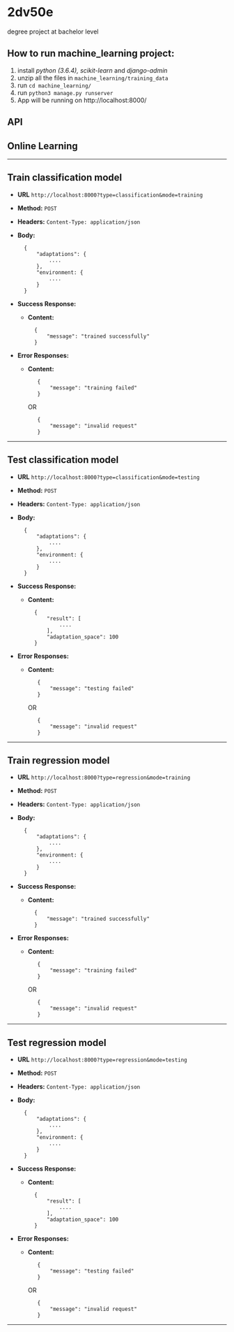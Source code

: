 # 2dv50e
degree project at bachelor level

## How to run machine_learning project:
1) install *python (3.6.4), scikit-learn* and *django-admin*
2) unzip all the files in `machine_learning/training_data`  
3) run `cd machine_learning/` 
4) run `python3 manage.py runserver`
5) App will be running on http://localhost:8000/

## API
## Online Learning
-------------------

**Train classification model**
----
* **URL** `http://localhost:8000?type=classification&mode=training`
* **Method:** `POST`
* **Headers:** `Content-Type: application/json`
* **Body:**
        
        {
            "adaptations": {
                ....
            },
            "environment: {
                ....
            }
        }
* **Success Response:**
    * **Content:**  <br />
                
            { 
                "message": "trained successfully"
            }

* **Error Responses:**
   * **Content:**  <br />
                
            { 
                "message": "training failed"
            }
        OR

            { 
                "message": "invalid request"
            }
---
**Test classification model**
----
* **URL** `http://localhost:8000?type=classification&mode=testing`
* **Method:** `POST`
* **Headers:** `Content-Type: application/json`
* **Body:**
        
        {
            "adaptations": {
                ....
            },
            "environment: {
                ....
            }
        }
* **Success Response:**
    * **Content:**  <br />
                
            { 
                "result": [
                    ....
                ],
                "adaptation_space": 100
            }

* **Error Responses:**
   * **Content:**  <br />
                
            { 
                "message": "testing failed"
            }
        OR

            { 
                "message": "invalid request"
            }
---
**Train regression model**
----
* **URL** `http://localhost:8000?type=regression&mode=training`
* **Method:** `POST`
* **Headers:** `Content-Type: application/json`
* **Body:**
        
        {
            "adaptations": {
                ....
            },
            "environment: {
                ....
            }
        }
* **Success Response:**
    * **Content:**  <br />
                
            { 
                "message": "trained successfully"
            }

* **Error Responses:**
   * **Content:**  <br />
                
            { 
                "message": "training failed"
            }
        OR

            { 
                "message": "invalid request"
            }

---
**Test regression model**
----
* **URL** `http://localhost:8000?type=regression&mode=testing`
* **Method:** `POST`
* **Headers:** `Content-Type: application/json`
* **Body:**
        
        {
            "adaptations": {
                ....
            },
            "environment: {
                ....
            }
        }
* **Success Response:**
    * **Content:**  <br />
                
            { 
                "result": [
                    ....
                ],
                "adaptation_space": 100
            }

* **Error Responses:**
   * **Content:**  <br />
                
            { 
                "message": "testing failed"
            }
        OR

            { 
                "message": "invalid request"
            }
---